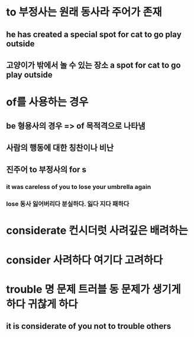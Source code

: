# to 부정사는 원래 동사라 주어가 존재

## he has created a special spot for cat to go play outside
## 고양이가 밖에서 놀 수 있는 장소 a spot for cat to go play outside

# of를 사용하는 경우
## be 형용사의 경우 => of 목적격으로  나타냄 

## 사람의 행동에 대한 칭찬이나 비난 

## 진주어 to 부정사의 for s
### it was careless of you to lose your umbrella again
### lose 동사 잃어버리다 분실하다. 잃다 지다 패하다

# considerate 컨시더럿 사려깊은 배려하는

# consider 사려하다 여기다 고려하다 

# trouble 명 문제 트러블 동 문제가 생기게 하다 귀찮게 하다

## it is considerate of you not to trouble others
